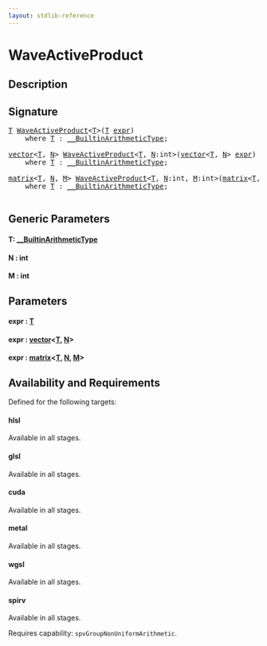 ```yaml
---
layout: stdlib-reference
---
```


# WaveActiveProduct

## Description





## Signature 

<pre>
<a href="waveactiveproduct-04a#typeparam-T" class="code_type">T</a> <a href="waveactiveproduct-04a">WaveActiveProduct</a>&lt;<a href="waveactiveproduct-04a#typeparam-T" class="code_type">T</a>&gt;(<a href="waveactiveproduct-04a#typeparam-T" class="code_type">T</a> <a href="waveactiveproduct-04a#decl-expr" class="code_param">expr</a>)
    <span class='code_keyword'>where</span> <a href="waveactiveproduct-04a#typeparam-T" class="code_type">T</a> : <a href="../interfaces/0_builtinarithmetictype-029j/index" class="code_type">__BuiltinArithmeticType</a>;

<a href="../types/vector/index" class="code_type">vector</a>&lt;<a href="waveactiveproduct-04a#typeparam-T" class="code_type">T</a>, <a href="waveactiveproduct-04a#decl-N" class="code_var">N</a>&gt; <a href="waveactiveproduct-04a">WaveActiveProduct</a>&lt;<a href="waveactiveproduct-04a#typeparam-T" class="code_type">T</a>, <a href="waveactiveproduct-04a#decl-N" class="code_var">N</a>:<span class="code_keyword">int</span>&gt;(<a href="../types/vector/index" class="code_type">vector</a>&lt;<a href="waveactiveproduct-04a#typeparam-T" class="code_type">T</a>, <a href="waveactiveproduct-04a#decl-N" class="code_var">N</a>&gt; <a href="waveactiveproduct-04a#decl-expr" class="code_param">expr</a>)
    <span class='code_keyword'>where</span> <a href="waveactiveproduct-04a#typeparam-T" class="code_type">T</a> : <a href="../interfaces/0_builtinarithmetictype-029j/index" class="code_type">__BuiltinArithmeticType</a>;

<a href="../types/matrix/index" class="code_type">matrix</a>&lt;<a href="waveactiveproduct-04a#typeparam-T" class="code_type">T</a>, <a href="waveactiveproduct-04a#decl-N" class="code_var">N</a>, <a href="waveactiveproduct-04a#decl-M" class="code_var">M</a>&gt; <a href="waveactiveproduct-04a">WaveActiveProduct</a>&lt;<a href="waveactiveproduct-04a#typeparam-T" class="code_type">T</a>, <a href="waveactiveproduct-04a#decl-N" class="code_var">N</a>:<span class="code_keyword">int</span>, <a href="waveactiveproduct-04a#decl-M" class="code_var">M</a>:<span class="code_keyword">int</span>&gt;(<a href="../types/matrix/index" class="code_type">matrix</a>&lt;<a href="waveactiveproduct-04a#typeparam-T" class="code_type">T</a>, <a href="waveactiveproduct-04a#decl-N" class="code_var">N</a>, <a href="waveactiveproduct-04a#decl-M" class="code_var">M</a>&gt; <a href="waveactiveproduct-04a#decl-expr" class="code_param">expr</a>)
    <span class='code_keyword'>where</span> <a href="waveactiveproduct-04a#typeparam-T" class="code_type">T</a> : <a href="../interfaces/0_builtinarithmetictype-029j/index" class="code_type">__BuiltinArithmeticType</a>;

</pre>

## Generic Parameters

####  <a id="typeparam-T"></a>T: [\_\_BuiltinArithmeticType](../interfaces/0_builtinarithmetictype-029j/index)
####  <a id="decl-N"></a>N  : int
####  <a id="decl-M"></a>M  : int

## Parameters

####  <a id="decl-expr"></a>expr  : [T](waveactiveproduct-04a#typeparam-T)
####  <a id="decl-expr"></a>expr  : [vector](../types/vector/index)\<[T](../types/vector/index#typeparam-T), [N](../types/vector/index#decl-N)\>
####  <a id="decl-expr"></a>expr  : [matrix](../types/matrix/index)\<[T](), [N](../types/matrix/index#decl-N), [M](../types/matrix/index#decl-M)\>

## Availability and Requirements

Defined for the following targets:

#### hlsl
Available in all stages.

#### glsl
Available in all stages.

#### cuda
Available in all stages.

#### metal
Available in all stages.

#### wgsl
Available in all stages.

#### spirv
Available in all stages.

Requires capability: `spvGroupNonUniformArithmetic`.


